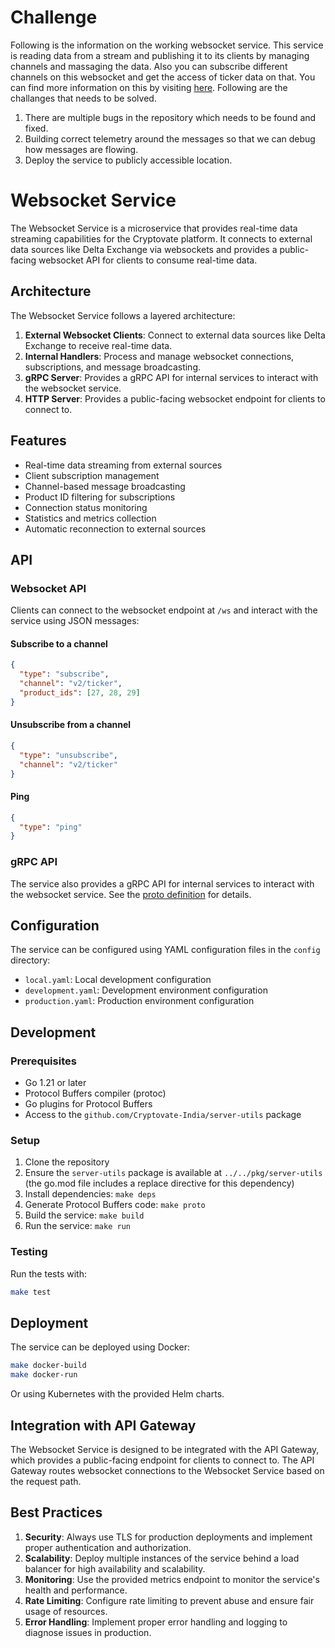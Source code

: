 # Challenge

Following is the information on the working websocket service. This service is reading data from a stream and publishing it to its clients by managing channels and massaging the data. Also you can subscribe different channels on this websocket and get the access of ticker data on that. You can find more information on this by visiting [here](https://docs.delta.exchange/#public-channels-2). Following are the challanges that needs to be solved.

1. There are multiple bugs in the repository which needs to be found and fixed.
2. Building correct telemetry around the messages so that we can debug how messages are flowing.
3. Deploy the service to publicly accessible location.

# Websocket Service

The Websocket Service is a microservice that provides real-time data streaming capabilities for the Cryptovate platform. It connects to external data sources like Delta Exchange via websockets and provides a public-facing websocket API for clients to consume real-time data.

## Architecture

The Websocket Service follows a layered architecture:

1. **External Websocket Clients**: Connect to external data sources like Delta Exchange to receive real-time data.
2. **Internal Handlers**: Process and manage websocket connections, subscriptions, and message broadcasting.
3. **gRPC Server**: Provides a gRPC API for internal services to interact with the websocket service.
4. **HTTP Server**: Provides a public-facing websocket endpoint for clients to connect to.

## Features

- Real-time data streaming from external sources
- Client subscription management
- Channel-based message broadcasting
- Product ID filtering for subscriptions
- Connection status monitoring
- Statistics and metrics collection
- Automatic reconnection to external sources

## API

### Websocket API

Clients can connect to the websocket endpoint at `/ws` and interact with the service using JSON messages:

#### Subscribe to a channel

```json
{
  "type": "subscribe",
  "channel": "v2/ticker",
  "product_ids": [27, 28, 29]
}
```

#### Unsubscribe from a channel

```json
{
  "type": "unsubscribe",
  "channel": "v2/ticker"
}
```

#### Ping

```json
{
  "type": "ping"
}
```

### gRPC API

The service also provides a gRPC API for internal services to interact with the websocket service. See the [proto definition](./protos/websocket/v1/api.proto) for details.

## Configuration

The service can be configured using YAML configuration files in the `config` directory:

- `local.yaml`: Local development configuration
- `development.yaml`: Development environment configuration
- `production.yaml`: Production environment configuration

## Development

### Prerequisites

- Go 1.21 or later
- Protocol Buffers compiler (protoc)
- Go plugins for Protocol Buffers
- Access to the `github.com/Cryptovate-India/server-utils` package

### Setup

1. Clone the repository
2. Ensure the `server-utils` package is available at `../../pkg/server-utils` (the go.mod file includes a replace directive for this dependency)
3. Install dependencies: `make deps`
4. Generate Protocol Buffers code: `make proto`
5. Build the service: `make build`
6. Run the service: `make run`

### Testing

Run the tests with:

```bash
make test
```

## Deployment

The service can be deployed using Docker:

```bash
make docker-build
make docker-run
```

Or using Kubernetes with the provided Helm charts.

## Integration with API Gateway

The Websocket Service is designed to be integrated with the API Gateway, which provides a public-facing endpoint for clients to connect to. The API Gateway routes websocket connections to the Websocket Service based on the request path.

## Best Practices

1. **Security**: Always use TLS for production deployments and implement proper authentication and authorization.
2. **Scalability**: Deploy multiple instances of the service behind a load balancer for high availability and scalability.
3. **Monitoring**: Use the provided metrics endpoint to monitor the service's health and performance.
4. **Rate Limiting**: Configure rate limiting to prevent abuse and ensure fair usage of resources.
5. **Error Handling**: Implement proper error handling and logging to diagnose issues in production.
